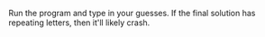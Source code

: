 Run the program and type in your guesses.
If the final solution has repeating letters, then it'll likely crash.
